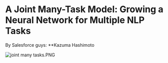# A Joint Many-Task Model: Growing a Neural Network for Multiple NLP Tasks

By Salesforce guys: **Kazuma Hashimoto

![joint many tasks.PNG](arch.png)

